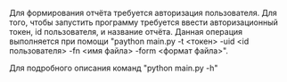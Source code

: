  Для формирования отчёта требуется авторизация пользователя. Для того, чтобы запустить программу 
требуется ввести авторизационный токен, id пользователя, и название отчёта. Данная операция
выполняется при помощи "paython main.py -t <токен> -uid <id пользователя> -fn <имя файла> -form <формат файла>".

 Для подробного описания команд "python main.py -h"


